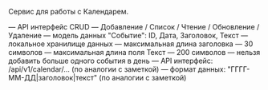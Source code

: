 Сервис для работы с Календарем.

— API интерфейс CRUD — Добавление / Список / Чтение / Обновление / Удаление
— модель данных "Событие": ID, Дата, Заголовок, Текст
— локальное хранилище данных
— максимальная длина заголовка — 30 символов
— максимальная длина поля Текст — 200 символов
— нельзя добавить больше одного события в день
— API интерфейс: /api/v1/calendar/… (по аналогии с заметкой)
— формат данных: "ГГГГ-ММ-ДД|заголовок|текст" (по аналогии с заметкой)
